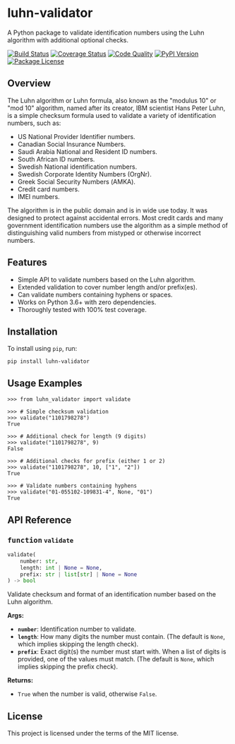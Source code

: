 # luhn-validator

A Python package to validate identification numbers using the Luhn algorithm
with additional optional checks.

[![Build Status](https://img.shields.io/github/workflow/status/mhalshehri/luhn-validator/Release)][build]
[![Coverage Status](https://img.shields.io/badge/coverage-100%25-success)][coverage]
[![Code Quality](https://img.shields.io/codefactor/grade/github/mhalshehri/luhn-validator/main?&label=codefactor)][quality]
[![PyPI Version](https://img.shields.io/pypi/v/luhn-validator)][pypi-version]
[![Package License](https://img.shields.io/github/license/mhalshehri/luhn-validator)][license]

[build]:
  https://github.com/mhalshehri/luhn-validator/actions/workflows/release.yml
[coverage]:
  https://github.com/mhalshehri/luhn-validator/actions/workflows/release.yml
[quality]:
  https://www.codefactor.io/repository/github/mhalshehri/luhn-validator/overview/main
[pypi-version]: https://pypi.python.org/pypi/luhn-validator
[license]: https://github.com/mhalshehri/luhn-validator/blob/main/LICENSE

## Overview

The Luhn algorithm or Luhn formula, also known as the "modulus 10" or "mod 10"
algorithm, named after its creator, IBM scientist Hans Peter Luhn, is a simple
checksum formula used to validate a variety of identification numbers, such as:

- US National Provider Identifier numbers.
- Canadian Social Insurance Numbers.
- Saudi Arabia National and Resident ID numbers.
- South African ID numbers.
- Swedish National identification numbers.
- Swedish Corporate Identity Numbers (OrgNr).
- Greek Social Security Numbers (ΑΜΚΑ).
- Credit card numbers.
- IMEI numbers.

The algorithm is in the public domain and is in wide use today. It was designed
to protect against accidental errors. Most credit cards and many government
identification numbers use the algorithm as a simple method of distinguishing
valid numbers from mistyped or otherwise incorrect numbers.

## Features

- Simple API to validate numbers based on the Luhn algorithm.
- Extended validation to cover number length and/or prefix(es).
- Can validate numbers containing hyphens or spaces.
- Works on Python 3.6+ with zero dependencies.
- Thoroughly tested with 100% test coverage.

## Installation

To install using `pip`, run:

```shell
pip install luhn-validator
```

## Usage Examples

```pycon
>>> from luhn_validator import validate

>>> # Simple checksum validation
>>> validate("1101798278")
True

>>> # Additional check for length (9 digits)
>>> validate("1101798278", 9)
False

>>> # Additional checks for prefix (either 1 or 2)
>>> validate("1101798278", 10, ["1", "2"])
True

>>> # Validate numbers containing hyphens
>>> validate("01-055102-109831-4", None, "01")
True
```

## API Reference

### <kbd>function</kbd> `validate`

```python
validate(
    number: str,
    length: int | None = None,
    prefix: str | list[str] | None = None
) -> bool
```

Validate checksum and format of an identification number based on the Luhn
algorithm.

**Args:**

- **`number`**: Identification number to validate.
- **`length`**: How many digits the number must contain. (The default is `None`,
  which implies skipping the length check).
- **`prefix`**: Exact digit(s) the number must start with. When a list of digits
  is provided, one of the values must match. (The default is `None`, which
  implies skipping the prefix check).

**Returns:**

- `True` when the number is valid, otherwise `False`.

## License

This project is licensed under the terms of the MIT license.

